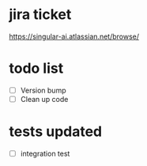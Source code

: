 # jira ticket

https://singular-ai.atlassian.net/browse/<TICKET-ID>

# todo list

- [ ] Version bump
- [ ] Clean up code

# tests updated

- [ ] integration test

